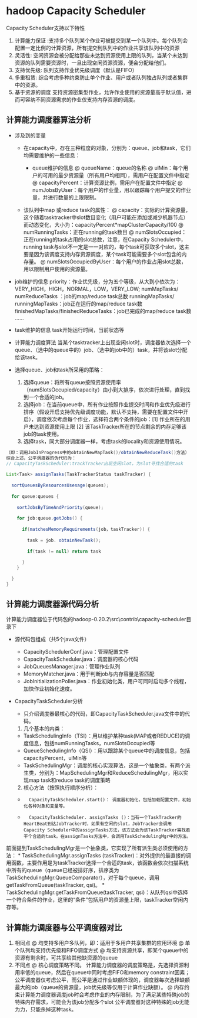 # hadoop Capacity Scheduler

Capacity Scheduler支持以下特性
  1.	计算能力保证 :支持多个队列某个作业可被提交到某一个队列中。每个队列会配置一定比例的计算资源，所有提交到队列中的作业共享该队列中的资源
  2.	灵活性: 空闲资源会被分配给那些未达到资源使用上限的队列，当某个未达到资源的队列需要资源时，一旦出现空闲资源资源，便会分配给他们。
  3.  支持优先级: 队列支持作业优先级调度（默认是FIFO）
  4. 	多重租赁: 综合考虑多种约束防止单个作业、用户或者队列独占队列或者集群中的资源。
  5.	基于资源的调度 支持资源密集型作业，允许作业使用的资源量高于默认值，进而可容纳不同资源需求的作业仅支持内存资源的调度。
 
## 计算能力调度器算法分析
* 涉及到的变量
  * 在capacity中，存在三种粒度的对象，分别为：queue、job和task，它们均需要维护的一些信息：
    * queue维护的信息
@ queueName：queue的名称
@ ulMin：每个用户的可用的最少资源量（所有用户均相同），需用户在配置文件中指定
@ capacityPercent：计算资源比例，需用户在配置文件中指定
@ numJobsByUser：每个用户的作业量，用以跟踪每个用户提交的作业量，并进行数量的上限限制。

  * 该队列中map 或reduce task的属性：
@ capacity：实际的计算资源量，这个随着tasktracker中slot数目变化（用户可能在添加或减少机器节点）而动态变化，大小为：capacityPercent*mapClusterCapacity/100
@ numRunningTasks：正在running的task数目
@ numSlotsOccupied：正在running的task占用的slot总数，注意，在Capacity Scheduler中，running task与slot不一定是一一对应的，每个task可获取多个slot，这主要是因为该调度支持内存资源调度，某个task可能需要多个slot包含的内存量。
@ numSlotsOccupiedByUser：每个用户的作业占用slot总数，用以限制用户使用的资源量。

* job维护的信息
priority：作业优先级，分为五个等级，从大到小依次为：VERY_HIGH，HIGH，NORMAL，LOW，VERY_LOW;
numMapTasks/ numReduceTasks ：job的map/reduce task总数
runningMapTasks/ runningMapTasks：job正在运行的map/reduce task数
finishedMapTasks/finishedReduceTasks：job已完成的map/reduce task数
……
* 	task维护的信息
task开始运行时间，当前状态等


* 计算能力调度算法
当某个tasktracker上出现空闲slot时，调度器依次选择一个queue、（选中的queue中的）job、（选中的job中的）task，并将该slot分配给该task。

* 选择queue、job和task所采用的策略：
  1. 	选择queue：将所有queue按照资源使用率（numSlotsOccupied/capacity）由小到大排序，依次进行处理，直到找到一个合适的job。
  2.	选择job：在当前queue中，所有作业按照作业提交时间和作业优先级进行排序（假设开启支持优先级调度功能，默认不支持，需要在配置文件中开启），调度依次考虑每个作业，选择符合两个条件的job：[1] 作业所在的用户未达到资源使用上限 [2] 该TaskTracker所在的节点剩余的内存足够该job的task使用。
  3.	选择task，同大部分调度器一样，考虑task的locality和资源使用情况。

```java
（即：调用JobInProgress中的obtainNewMapTask()/obtainNewReduceTask()方法）
综合上述，公平调度器的伪代码为：
// CapacityTaskScheduler:trackTracker出现空闲slot，为slot寻找合适的task
 
List<Task> assignTasks(TaskTrackerStatus taskTracker) {
 
  sortQueuesByResourcesUsesage(queues);
 
  for queue:queues {
 
    sortJobsByTimeAndPriority(queue);
 
    for job:queue.getJobs() {
 
      if(matchesMemoryRequirements(job，taskTracker)) {
 
        task = job. obtainNewTask();
 
        if(task != null) return task
 
      }
    }
 
  }
}

```

## 计算能力调度器源代码分析
计算能力调度器位于代码包的hadoop-0.20.2\src\contrib\capacity-scheduler目录下

* 源代码包组成（共5个java文件）
  * CapacitySchedulerConf.java：管理配置文件
  * CapacityTaskScheduler.java：调度器的核心代码
  * JobQueuesManager.java：管理作业队列
  * MemoryMatcher.java：用于判断job与内存容量是否匹配
  * JobInitializationPoller.java：作业初始化类，用户可同时启动多个线程，加快作业初始化速度。

* CapacityTaskScheduler分析
  * 只介绍调度器最核心的代码，即CapacityTaskScheduler.java文件中的代码。
  1.	几个基本的内类：
    *	TaskSchedulingInfo（TSI）：用以维护某种task(MAP或者REDUCE)的调度信息，包括numRunningTasks，numSlotsOccupied等
    *	QueueSchedulingInfo（QSI）：用以跟踪某个queue中的调度信息，包括capacityPercent，ulMin等
    *	TaskSchedulingMgr：调度的核心实现算法，这是一个抽象类，有两个派生类，分别为：MapSchedulingMgr和ReduceSchedulingMgr，用以实现map task和reduce task的调度策略
  2.	核心方法（按照执行顺序分析）：
    *		CapacityTaskScheduler.start()： 调度器初始化，包括加载配置文件，初始化各种对象和变量等。
    *		CapacityTaskScheduler. assignTasks ()：当有一个TaskTracker的HeartBeat到达JobTracker时，如果有空闲的slot，JobTracker会调用Capacity Scheduler中的assignTasks方法，该方法会为该TaskTracker需找若干个合适的task。在assignTasks方法中，会调用TaskSchedulingMgr中的方法。
前面提到TaskSchedulingMgr是一个抽象类，它实现了所有派生类必须使用的方法：
    *	 TaskSchedulingMgr.assignTasks (taskTracker)：对外提供的最直接的调用函数，主要作用是为taskTracker选择一个合适的task，该函数会依次扫描系统中所有的queue（queue已经被排好序，排序类为TaskSchedulingMgr.QueueComparator），对于每个queue，调用getTaskFromQueue(taskTracker, qsi)。
    *	 TaskSchedulingMgr.getTaskFromQueue(taskTracker, qsi)：从队列qsi中选择一个符合条件的作业，这里的“条件”包括用户的资源量上限，taskTracker空闲内存等。
    
    
## 	计算能力调度器与公平调度器对比

1.	相同点
@ 均支持多用户多队列，即：适用于多用户共享集群的应用环境
@ 单个队列均支持优先级和FIFO调度方式
@ 均支持资源共享，即某个queue中的资源有剩余时，可共享给其他缺资源的queue
2. 不同点
@ 核心调度策略不同。 计算能力调度器的调度策略是，先选择资源利用率低的queue，然后在queue中同时考虑FIFO和memory constraint因素；
公平调度器仅考虑公平，而公平是通过作业缺额体现的，调度器每次选择缺额最大的job（queue的资源量，job优先级等仅用于计算作业缺额）。
@ 内存约束计算能力调度器调度job时会考虑作业的内存限制，为了满足某些特殊job的特殊内存需求，可能会为该job分配多个slot
公平调度器对这种特殊的job无能为力，只能杀掉这种task。
